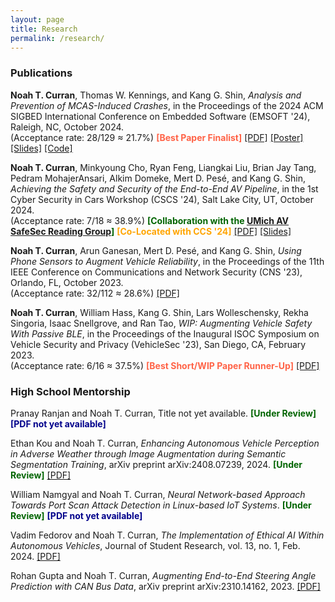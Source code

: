 ```yaml
---
layout: page
title: Research
permalink: /research/
---
```


### Publications

<b>Noah T. Curran</b>, Thomas W. Kennings, and Kang G. Shin, 
    <i>Analysis and Prevention of MCAS-Induced Crashes</i>, 
    in the Proceedings of the 2024 ACM SIGBED International Conference on Embedded Software (EMSOFT '24), Raleigh, NC, October 2024.  
(Acceptance rate: 28/129 ≈ 21.7%)
<b style="color:Tomato;">[Best Paper Finalist]</b>
<a href="/assets/files/emsoft24-curran.pdf">[PDF]</a>
<a href="/assets/files/emsoft24-curran-poster.pdf">[Poster]</a>
<a href="/assets/files/emsoft24-curran-slides.pdf">[Slides]</a>
<a href="https://github.com/noah-curran/SA-MCAS">[Code]</a>

<b>Noah T. Curran</b>, Minkyoung Cho, Ryan Feng, Liangkai Liu, Brian Jay Tang, Pedram MohajerAnsari, Alkim Domeke, Mert D. Pesé, and Kang G. Shin, 
    <i>Achieving the Safety and Security of the End-to-End AV Pipeline</i>, 
    in the 1st Cyber Security in Cars Workshop (CSCS '24), Salt Lake City, UT, October 2024.  
(Acceptance rate: 7/18 ≈ 38.9%)
<b style="color:DarkGreen;">[Collaboration with the <a href="/avsafesec">UMich AV SafeSec Reading Group</a>]</b>
<b style="color:Orange;">[Co-Located with CCS '24]</b>
<a href="/assets/files/cscs24-curran.pdf">[PDF]</a>
<a href="/assets/files/cscs24-curran-slides.pdf">[Slides]</a>
<!-- <b style="color:DarkBlue;">[PDF not yet available]</b> -->

<b>Noah T. Curran</b>, Arun Ganesan, Mert D. Pesé, and Kang G. Shin, 
    <i>Using Phone Sensors to Augment Vehicle Reliability</i>, 
    in the Proceedings of the 11th IEEE Conference on Communications and Network Security (CNS '23), Orlando, FL, October 2023.  
(Acceptance rate: 32/112 ≈ 28.6%)
<a href="/assets/files/cns23-curran.pdf">[PDF]</a>

<b>Noah T. Curran</b>, William Hass, Kang G. Shin, Lars Wolleschensky, Rekha Singoria, Isaac Snellgrove, and Ran Tao, 
    <i>WIP: Augmenting Vehicle Safety With Passive BLE</i>, 
    in the Proceedings of the Inaugural ISOC Symposium on Vehicle Security and Privacy (VehicleSec '23), San Diego, CA, February 2023.  
(Acceptance rate: 6/16 ≈ 37.5%)
<b style="color:Tomato;">[Best Short/WIP Paper Runner-Up]</b>
<a href="/assets/files/vehiclesec23-curran.pdf">[PDF]</a>

### High School Mentorship

Pranay Ranjan and Noah T. Curran, 
    Title not yet available.
<b style="color:DarkGreen;">[Under Review]</b>
<b style="color:DarkBlue;">[PDF not yet available]</b>

Ethan Kou and Noah T. Curran, 
    <i>Enhancing Autonomous Vehicle Perception in Adverse Weather through Image Augmentation during Semantic Segmentation Training</i>, 
    arXiv preprint arXiv:2408.07239, 2024.
<b style="color:DarkGreen;">[Under Review]</b>
<a href="https://arxiv.org/pdf/2408.07239">[PDF]</a>

William Namgyal and Noah T. Curran, 
    <i>Neural Network-based Approach Towards Port Scan Attack Detection in Linux-based IoT Systems</i>.
<b style="color:DarkGreen;">[Under Review]</b>
<b style="color:DarkBlue;">[PDF not yet available]</b>

Vadim Fedorov and Noah T. Curran, 
    <i>The Implementation of Ethical AI Within Autonomous Vehicles</i>, 
    Journal of Student Research, vol. 13, no. 1, Feb. 2024.
<a href="https://www.jsr.org/hs/index.php/path/article/view/5973/2830">[PDF]</a>

Rohan Gupta and Noah T. Curran, 
    <i>Augmenting End-to-End Steering Angle Prediction with CAN Bus Data</i>, 
    arXiv preprint arXiv:2310.14162, 2023.
<a href="https://arxiv.org/pdf/2310.14162">[PDF]</a>